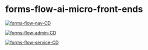 # forms-flow-ai-micro-front-ends

[![forms-flow-nav-CD](https://github.com/AOT-Technologies/forms-flow-ai-micro-front-ends/actions/workflows/forms-flow-nav.cd.yml/badge.svg)](https://github.com/AOT-Technologies/forms-flow-ai-micro-front-ends/actions/workflows/forms-flow-nav.cd.yml)

[![forms-flow-admin-CD](https://github.com/AOT-Technologies/forms-flow-ai-micro-front-ends/actions/workflows/forms-flow-admin-cd.yml/badge.svg)](https://github.com/AOT-Technologies/forms-flow-ai-micro-front-ends/actions/workflows/forms-flow-admin-cd.yml)

[![forms-flow-service-CD](https://github.com/AOT-Technologies/forms-flow-ai-micro-front-ends/actions/workflows/forms-flow-service.yml/badge.svg)](https://github.com/AOT-Technologies/forms-flow-ai-micro-front-ends/actions/workflows/forms-flow-service.yml)
